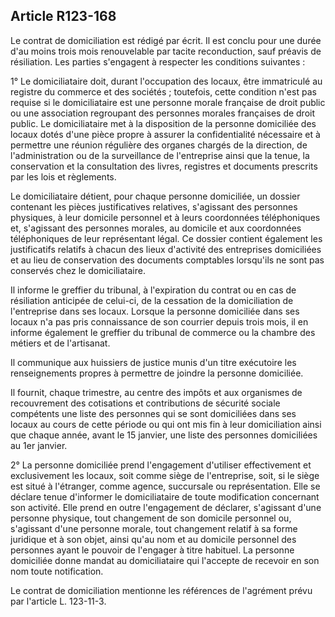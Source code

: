 Article R123-168
----
Le contrat de domiciliation est rédigé par écrit. Il est conclu pour une durée
d'au moins trois mois renouvelable par tacite reconduction, sauf préavis de
résiliation. Les parties s'engagent à respecter les conditions suivantes :

1° Le domiciliataire doit, durant l'occupation des locaux, être immatriculé au
registre du commerce et des sociétés ; toutefois, cette condition n'est pas
requise si le domiciliataire est une personne morale française de droit public
ou une association regroupant des personnes morales françaises de droit public.
Le domiciliataire met à la disposition de la personne domiciliée des locaux
dotés d'une pièce propre à assurer la confidentialité nécessaire et à permettre
une réunion régulière des organes chargés de la direction, de l'administration
ou de la surveillance de l'entreprise ainsi que la tenue, la conservation et la
consultation des livres, registres et documents prescrits par les lois et
règlements.

Le domiciliataire détient, pour chaque personne domiciliée, un dossier contenant
les pièces justificatives relatives, s'agissant des personnes physiques, à leur
domicile personnel et à leurs coordonnées téléphoniques et, s'agissant des
personnes morales, au domicile et aux coordonnées téléphoniques de leur
représentant légal. Ce dossier contient également les justificatifs relatifs à
chacun des lieux d'activité des entreprises domiciliées et au lieu de
conservation des documents comptables lorsqu'ils ne sont pas conservés chez le
domiciliataire.

Il informe le greffier du tribunal, à l'expiration du contrat ou en cas de
résiliation anticipée de celui-ci, de la cessation de la domiciliation de
l'entreprise dans ses locaux. Lorsque la personne domiciliée dans ses locaux n'a
pas pris connaissance de son courrier depuis trois mois, il en informe également
le greffier du tribunal de commerce ou la chambre des métiers et de l'artisanat.

Il communique aux huissiers de justice munis d'un titre exécutoire les
renseignements propres à permettre de joindre la personne domiciliée.

Il fournit, chaque trimestre, au centre des impôts et aux organismes de
recouvrement des cotisations et contributions de sécurité sociale compétents une
liste des personnes qui se sont domiciliées dans ses locaux au cours de cette
période ou qui ont mis fin à leur domiciliation ainsi que chaque année, avant le
15 janvier, une liste des personnes domiciliées au 1er janvier.

2° La personne domiciliée prend l'engagement d'utiliser effectivement et
exclusivement les locaux, soit comme siège de l'entreprise, soit, si le siège
est situé à l'étranger, comme agence, succursale ou représentation. Elle se
déclare tenue d'informer le domiciliataire de toute modification concernant son
activité. Elle prend en outre l'engagement de déclarer, s'agissant d'une
personne physique, tout changement de son domicile personnel ou, s'agissant
d'une personne morale, tout changement relatif à sa forme juridique et à son
objet, ainsi qu'au nom et au domicile personnel des personnes ayant le pouvoir
de l'engager à titre habituel. La personne domiciliée donne mandat au
domiciliataire qui l'accepte de recevoir en son nom toute notification.

Le contrat de domiciliation mentionne les références de l'agrément prévu par
l'article L. 123-11-3.
